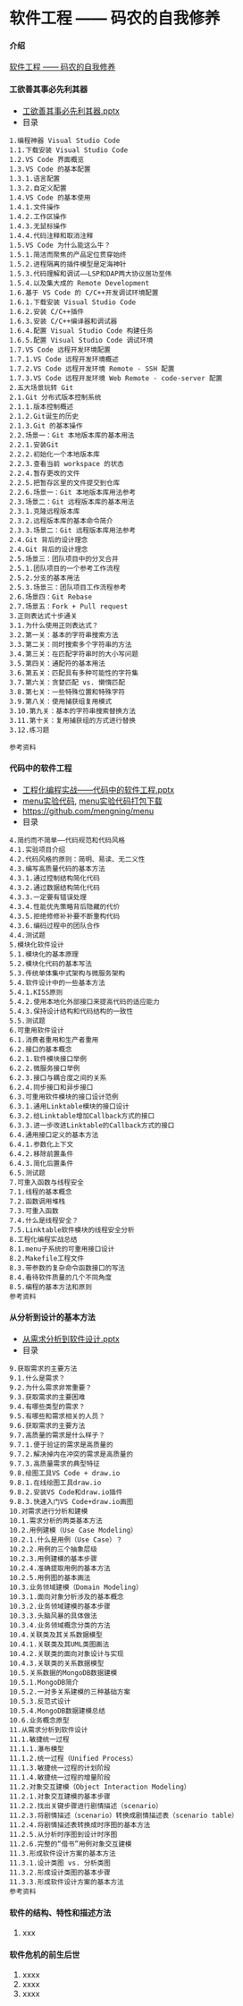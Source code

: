 # 软件工程 —— 码农的自我修养

#### 介绍
[软件工程 —— 码农的自我修养](ppt/软件工程-码农的自我修养.pptx)

#### 工欲善其事必先利其器

* [工欲善其事必先利其器.pptx](ppt/工欲善其事必先利其器.pptx)
* 目录
```
1.编程神器 Visual Studio Code
1.1.下载安装 Visual Studio Code
1.2.VS Code 界面概览
1.3.VS Code 的基本配置
1.3.1.语言配置
1.3.2.自定义配置
1.4.VS Code 的基本使用
1.4.1.文件操作
1.4.2.工作区操作
1.4.3.无鼠标操作
1.4.4.代码注释和取消注释
1.5.VS Code 为什么能这么牛？
1.5.1.简洁而聚焦的产品定位贯穿始终
1.5.2.进程隔离的插件模型是定海神针
1.5.3.代码理解和调试——LSP和DAP两大协议居功至伟
1.5.4.以及集大成的 Remote Development
1.6.基于 VS Code 的 C/C++开发调试环境配置
1.6.1.下载安装 Visual Studio Code
1.6.2.安装 C/C++插件
1.6.3.安装 C/C++编译器和调试器
1.6.4.配置 Visual Studio Code 构建任务
1.6.5.配置 Visual Studio Code 调试环境
1.7.VS Code 远程开发环境配置
1.7.1.VS Code 远程开发环境概述
1.7.2.VS Code 远程开发环境 Remote - SSH 配置
1.7.3.VS Code 远程开发环境 Web Remote - code-server 配置
2.五大场景玩转 Git
2.1.Git 分布式版本控制系统
2.1.1.版本控制概述
2.1.2.Git诞生的历史
2.1.3.Git 的基本操作
2.2.场景一：Git 本地版本库的基本用法
2.2.1.安装Git
2.2.2.初始化一个本地版本库
2.2.3.查看当前 workspace 的状态
2.2.4.暂存更改的文件
2.2.5.把暂存区里的文件提交到仓库
2.2.6.场景一：Git 本地版本库用法参考
2.3.场景二：Git 远程版本库的基本用法
2.3.1.克隆远程版本库
2.3.2.远程版本库的基本命令简介
2.3.3.场景二：Git 远程版本库用法参考
2.4.Git 背后的设计理念
2.4.Git 背后的设计理念
2.5.场景三：团队项目中的分叉合并
2.5.1.团队项目的一个参考工作流程
2.5.2.分支的基本用法
2.5.3.场景三：团队项目工作流程参考
2.6.场景四：Git Rebase
2.7.场景五：Fork + Pull request
3.正则表达式十步通关
3.1.为什么使用正则表达式？
3.2.第一关：基本的字符串搜索方法
3.3.第二关：同时搜索多个字符串的方法
3.4.第三关：在匹配字符串时的大小写问题
3.5.第四关：通配符的基本用法
3.6.第五关：匹配具有多种可能性的字符集
3.7.第六关：贪婪匹配 vs. 懒惰匹配
3.8.第七关：一些特殊位置和特殊字符
3.9.第八关：使用捕获组复用模式
3.10.第九关：基本的字符串搜索替换方法
3.11.第十关：复用捕获组的方式进行替换
3.12.练习题

参考资料
```
#### 代码中的软件工程

* [工程化编程实战——代码中的软件工程.pptx](ppt/工程化编程实战——代码中的软件工程.pptx)
* [menu实验代码](src), [menu实验代码打包下载](ppt/menu_code.zip)
* https://github.com/mengning/menu
* 目录
```
4.简约而不简单——代码规范和代码风格
4.1.实验项目介绍
4.2.代码风格的原则：简明、易读、无二义性
4.3.编写高质量代码的基本方法
4.3.1.通过控制结构简化代码
4.3.2.通过数据结构简化代码
4.3.3.一定要有错误处理
4.3.4.性能优先策略背后隐藏的代价
4.3.5.拒绝修修补补要不断重构代码
4.3.6.编码过程中的团队合作
4.4.测试题
5.模块化软件设计
5.1.模块化的基本原理
5.2.模块化代码的基本写法
5.3.传统单体集中式架构与微服务架构
5.4.软件设计中的一些基本方法
5.4.1.KISS原则
5.4.2.使用本地化外部接口来提高代码的适应能力
5.4.3.保持设计结构和代码结构的一致性
5.5.测试题
6.可重用软件设计
6.1.消费者重用和生产者重用
6.2.接口的基本概念
6.2.1.软件模块接口举例
6.2.2.微服务接口举例
6.2.3.接口与耦合度之间的关系
6.2.4.同步接口和异步接口
6.3.可重用软件模块的接口设计范例
6.3.1.通用Linktable模块的接口设计
6.3.2.给Linktable增加Callback方式的接口
6.3.3.进一步改进Linktable的Callback方式的接口
6.4.通用接口定义的基本方法
6.4.1.参数化上下文
6.4.2.移除前置条件
6.4.3.简化后置条件
6.5.测试题
7.可重入函数与线程安全
7.1.线程的基本概念
7.2.函数调用堆栈
7.3.可重入函数
7.4.什么是线程安全？
7.5.Linktable软件模块的线程安全分析
8.工程化编程实战总结
8.1.menu子系统的可重用接口设计
8.2.Makefile工程文件
8.3.带参数的复杂命令函数接口的写法
8.4.看待软件质量的几个不同角度
8.5.编程的基本方法和原则
参考资料
```
#### 从分析到设计的基本方法

* [从需求分析到软件设计.pptx](https://gitee.com/mengning997/se/raw/master/ppt/%E4%BB%8E%E9%9C%80%E6%B1%82%E5%88%86%E6%9E%90%E5%88%B0%E8%BD%AF%E4%BB%B6%E8%AE%BE%E8%AE%A1.pptx)
* 目录
```
9.获取需求的主要方法
9.1.什么是需求？
9.2.为什么需求非常重要？
9.3.获取需求的主要困难
9.4.有哪些类型的需求？
9.5.有哪些和需求相关的人员？
9.6.获取需求的主要方法
9.7.高质量的需求是什么样子？
9.7.1.便于验证的需求是高质量的
9.7.2.解决掉内在冲突的需求是高质量的
9.7.3.高质量需求的典型特征
9.8.绘图工具VS Code + draw.io
9.8.1.在线绘图工具draw.io
9.8.2.安装VS Code和draw.io插件
9.8.3.快速入门VS Code+draw.io画图
10.对需求进行分析和建模
10.1.需求分析的两类基本方法
10.2.用例建模（Use Case Modeling）
10.2.1.什么是用例（Use Case）？
10.2.2.用例的三个抽象层级
10.2.3.用例建模的基本步骤
10.2.4.准确提取用例的基本方法
10.2.5.用例图的基本画法
10.3.业务领域建模（Domain Modeling）
10.3.1.面向对象分析涉及的基本概念
10.3.2.业务领域建模的基本步骤
10.3.3.头脑风暴的具体做法
10.3.4.业务领域概念分类的方法
10.4.关联类及其关系数据模型
10.4.1.关联类及其UML类图画法
10.4.2.关联类的面向对象设计与实现
10.4.3.关联类的关系数据模型
10.5.关系数据的MongoDB数据建模
10.5.1.MongoDB简介
10.5.2.一对多关系建模的三种基础方案
10.5.3.反范式设计
10.5.4.MongoDB数据建模总结
10.6.业务概念原型
11.从需求分析到软件设计
11.1.敏捷统一过程
11.1.1.瀑布模型
11.1.2.统一过程（Unified Process）
11.1.3.敏捷统一过程的计划阶段
11.1.4.敏捷统一过程的增量阶段
11.2.对象交互建模（Object Interaction Modeling）
11.2.1.对象交互建模的基本步骤
11.2.2.找出关键步骤进行剧情描述（scenario）
11.2.3.将剧情描述（scenario）转换成剧情描述表（scenario table）
11.2.4.将剧情描述表转换成时序图的基本方法
11.2.5.从分析时序图到设计时序图
11.2.6.完整的“借书”用例对象交互建模
11.3.形成软件设计方案的基本方法
11.3.1.设计类图 vs. 分析类图
11.3.2.形成设计类图的基本步骤
11.3.3.形成软件设计方案的基本方法
参考资料
```

#### 软件的结构、特性和描述方法

1.  xxx

#### 软件危机的前生后世

1.  xxxx
2.  xxxx
3.  xxxx


